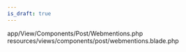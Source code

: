 ```yaml
---
is_draft: true
---
```


app/View/Components/Post/Webmentions.php
resources/views/components/post/webmentions.blade.php
